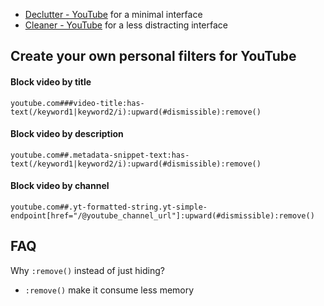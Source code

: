 - [Declutter - YouTube](https://raw.githubusercontent.com/thealex-br/web-declutter/refs/heads/main/YouTube.txt) for a minimal interface
- [Cleaner - YouTube](https://raw.githubusercontent.com/thealex-br/web-declutter/refs/heads/main/CleanerYouTube.txt) for a less distracting interface

## Create your own personal filters for YouTube
#### Block video by title
`youtube.com###video-title:has-text(/keyword1|keyword2/i):upward(#dismissible):remove()`
#### Block video by description
`youtube.com##.metadata-snippet-text:has-text(/keyword1|keyword2/i):upward(#dismissible):remove()`
#### Block video by channel
`youtube.com##.yt-formatted-string.yt-simple-endpoint[href="/@youtube_channel_url"]:upward(#dismissible):remove()`

## FAQ
Why `:remove()` instead of just hiding?
- `:remove()` make it consume less memory
